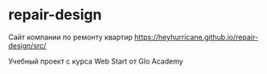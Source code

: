 # repair-design
Сайт компании по ремонту квартир
https://heyhurricane.github.io/repair-design/src/

Учебный проект с курса Web Start от Glo Academy
